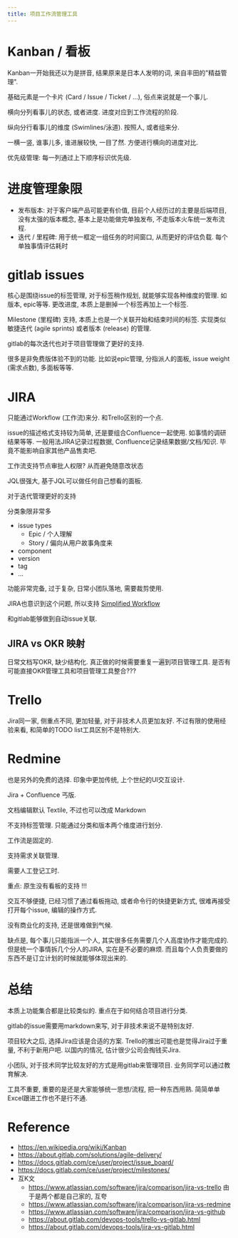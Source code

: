 ```yaml
---
title: 项目工作流管理工具
---
```


# Kanban / 看板

Kanban一开始我还以为是拼音, 结果原来是日本人发明的词, 来自丰田的"精益管理".

基础元素是一个卡片 (Card / Issue / Ticket / ...), 俗点来说就是一个事儿.

横向分列看事儿的状态, 或者进度. 进度对应到工作流程的阶段.

纵向分行看事儿的维度 (Swimlines/泳道). 按照人, 或者组来分.

一横一竖, 谁事儿多, 谁进展较快, 一目了然. 方便进行横向的进度对比. 

优先级管理: 每一列通过上下顺序标识优先级.

# 进度管理象限

- 发布版本: 对于客户端产品可能更有价值, 目前个人经历过的主要是后端项目, 没有太强的版本概念,
  基本上是功能做完单独发布, 不走版本火车统一发布流程.
- 迭代 / 里程碑: 用于统一框定一组任务的时间窗口, 从而更好的评估负载. 每个单独事情评估耗时

# gitlab issues

核心是围绕issue的标签管理, 对于标签稍作规划, 就能够实现各种维度的管理. 如版本, epic等等.
更改进度, 本质上是删掉一个标签再加上一个标签.

Milestone (里程碑) 支持, 本质上也是一个关联开始和结束时间的标签. 实现类似敏捷迭代 (agile sprints) 或者版本 (release) 的管理.

gitlab的每次迭代也对于项目管理做了更好的支持.

很多是非免费版体验不到的功能. 比如说epic管理, 分指派人的面板, issue weight (需求点数), 多面板等等.

# JIRA

只能通过Workflow (工作流)来分. 和Trello区别的一个点.

issue的描述格式支持较为简单, 还是要组合Confluence一起使用. 如事情的调研结果等等.
一般用法JIRA记录过程数据, Confluence记录结果数据/文档/知识. 毕竟不能影响自家其他产品售卖吧.

工作流支持节点审批人权限? 从而避免随意改状态

JQL很强大, 基于JQL可以做任何自己想看的面板.

对于迭代管理更好的支持

分类象限非常多
- issue types
  - Epic / 个人理解
  - Story / 偏向从用户故事角度来
- component
- version
- tag
- ...

功能非常完备, 过于复杂, 日常小团队落地, 需要裁剪使用.

JIRA也意识到这个问题, 所以支持 [Simplified Workflow](https://confluence.atlassian.com/jirasoftwareserver0713/using-the-simplified-workflow-965542321.html)

和gitlab能够做到自动issue关联. 

## JIRA vs OKR 映射

日常文档写OKR, 缺少结构化. 真正做的时候需要重复一遍到项目管理工具.
是否有可能直接OKR管理工具和项目管理工具整合???

# Trello

Jira同一家, 侧重点不同, 更加轻量, 对于非技术人员更加友好.
不过有限的使用经验来看, 和简单的TODO list工具区别不是特别大.

# Redmine

也是另外的免费的选择. 印象中更加传统, 上个世纪的UI交互设计.

Jira + Confluence 丐版.

文档编辑默认 Textile, 不过也可以改成 Markdown

不支持标签管理. 只能通过分类和版本两个维度进行划分.

工作流是固定的.

支持需求关联管理. 

需要人工登记工时.

重点: 原生没有看板的支持 !!!

交互不够便捷, 已经习惯了通过看板拖动, 或者命令行的快捷更新方式, 很难再接受打开每个issue, 编辑的操作方式.

没有商业化的支持, 还是很难做到气候.

缺点是, 每个事儿只能指派一个人, 其实很多任务需要几个人高度协作才能完成的.
但是统一个事情拆几个分人的JIRA, 实在是不必要的麻烦. 而且每个人负责要做的东西不是订立计划的时候就能够体现出来的.

# 总结

本质上功能集合都是比较类似的. 重点在于如何结合项目进行分类.

gitlab的issue需要用markdown来写, 对于非技术来说不是特别友好.

项目较大之后, 选择Jira应该是合适的方案. Trello的推出可能也是觉得Jira过于重量, 不利于新用户吧.
以国内的情况, 估计很少公司会掏钱买Jira.

小团队, 对于技术同学比较友好的方式是用gitlab来管理项目. 业务同学可以通过教育解决.

工具不重要, 重要的是还是大家能够统一思想/流程, 把一种东西用熟. 简简单单Excel跟进工作也不是行不通.

# Reference

- <https://en.wikipedia.org/wiki/Kanban>
- <https://about.gitlab.com/solutions/agile-delivery/>
- <https://docs.gitlab.com/ce/user/project/issue_board/>
- <https://docs.gitlab.com/ce/user/project/milestones/>
- 互K文
    - <https://www.atlassian.com/software/jira/comparison/jira-vs-trello> 由于是两个都是自己家的, 互夸
    - <https://www.atlassian.com/software/jira/comparison/jira-vs-redmine>
    - <https://www.atlassian.com/software/jira/comparison/jira-vs-github>
    - <https://about.gitlab.com/devops-tools/trello-vs-gitlab.html>
    - <https://about.gitlab.com/devops-tools/jira-vs-gitlab.html>

